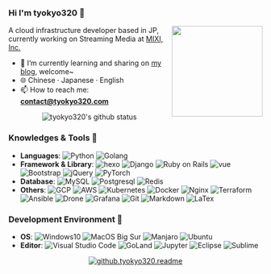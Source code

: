 
### Hi I'm tyokyo320 👋

<!-- **tyokyo320/tyokyo320** is a ✨ _special_ ✨ repository because its `README.md` (this file) appears on your GitHub profile. -->

<img align="right" width="180px" src="https://blog.tyokyo320.com/about/spyfamily.jpg" />

A cloud infrastructure developer based in JP, currently working on Streaming Media at [MIXI, Inc.](https://mixi.co.jp/en/)

- 🌱 I’m currently learning and sharing on [my blog](https://blog.tyokyo320.com), welcome~
- :globe_with_meridians: Chinese · Japanese · English
- 📫 How to reach me: **contact@tyokyo320.com**

<p align="center"> 
  <img src="https://github-readme-stats.vercel.app/api?username=tyokyo320&show_icons=true&icon_color=CE1D2D&text_color=718096&bg_color=ffffff&hide_title=true" alt="tyokyo320's github status"/>
  <!-- <img src="https://github-readme-stats.vercel.app/api/top-langs/?username=tyokyo320&theme=vue&layout=compact&hide_title=true"> -->
</p>

### Knowledges & Tools 🐾

- **Languages**: ![Python](https://img.shields.io/badge/Python-3572a5?style=popout&logo=python&logoColor=white) ![Golang](https://img.shields.io/badge/-Golang-00add8?style=popout&logo=go&logoColor=white)
- **Framework & Library**: ![hexo](https://img.shields.io/badge/-Hexo-0E83CD.svg?logo=hexo&style=popout&logoColor=white) ![Django](https://img.shields.io/badge/-Django-092E20?style=popout&logo=django) ![Ruby on Rails](https://img.shields.io/badge/-Rails-CC0000.svg?logo=ruby%20on%20rails&style=popout&logoColor=white) ![vue](https://img.shields.io/badge/-Vue.js-4FC08D.svg?logo=vue.js&style=popoutt&logoColor=white) ![Bootstrap](https://img.shields.io/badge/-Bootstrap-563D7C.svg?logo=bootstrap&style=popout&logoColor=white) ![jQuery](https://img.shields.io/badge/-jQuery-0769AD?style=popout&logo=jquery) ![PyTorch](https://img.shields.io/badge/-PyTorch-ee4c2c?style=flat-square&logo=pytorch&logoColor=white)
- **Database**: ![MySQL](https://img.shields.io/badge/-Mysql-4479A1.svg?logo=mysql&style=popout&logoColor=white) ![Postgresql](https://img.shields.io/badge/-Postgresql-336791.svg?logo=postgresql&style=popout&logoColor=white) ![Redis](https://img.shields.io/badge/-Redis-D82C20.svg?logo=redis&style=popout&logoColor=white)
- **Others**: ![GCP](https://img.shields.io/badge/-Google%20cloud-4285F4.svg?logo=google-cloud&style=popout&logoColor=white) ![AWS](https://img.shields.io/badge/-Amazon%20aws-232F3E.svg?logo=amazon-aws&style=popout&logoColor=white) ![Kubernetes](https://img.shields.io/badge/-Kubernetes-326CE5.svg?logo=kubernetes&style=popout&logoColor=white) ![Docker](https://img.shields.io/badge/-Docker-2496ed?style=popout&logo=docker&logoColor=white) ![Nginx](https://img.shields.io/badge/-Nginx-269539.svg?logo=nginx&style=popout&logoColor=white) ![Terraform](https://img.shields.io/badge/-Terraform-563D7C.svg?logo=Terraform&style=popout) ![Ansible](https://img.shields.io/badge/-Ansible-EE0000.svg?logo=ansible&style=popout) ![Drone](https://img.shields.io/badge/-Drone-212121.svg?logo=drone&style=popout) ![Grafana](https://img.shields.io/badge/-Grafana-F46800.svg?logo=grafana&style=popout&logoColor=white) ![Git](https://img.shields.io/badge/-Git-f05032?style=popout&logo=git&logoColor=white) ![Markdown](https://img.shields.io/badge/-Markdown-000000.svg?logo=markdown&style=popout&logoColor=white) ![LaTex](https://img.shields.io/badge/-LaTeX-008080.svg?logo=LaTeX&style=popout&logoColor=white)

### Development Environment 🍻

- **OS**: ![Windows10](https://img.shields.io/badge/Windows-0078D6?style=popout&logo=windows&logoColor=white) ![MacOS Big Sur](https://img.shields.io/badge/macOS-e03a3a?style=popout&logo=apple&logoColor=white) ![Manjaro](https://img.shields.io/badge/-Manjaro-35BF5C.svg?logo=manjaro&style=popout&logoColor=white) ![Ubuntu](https://img.shields.io/badge/-Ubuntu-E95420.svg?logo=ubuntu&style=popout&logoColor=white)
- **Editor**: ![Visual Studio Code](https://img.shields.io/badge/-Visual%20Studio%20Code-007ACC.svg?logo=visualstudiocode&style=popout&logoColor=white) ![GoLand](https://img.shields.io/badge/-GoLand-000000.svg?logo=goland&style=popout&logoColor=white) ![Jupyter](https://img.shields.io/badge/-Jupyter-F37626.svg?logo=jupyter&style=popout&logoColor=white) ![Eclipse](https://img.shields.io/badge/-Eclipseide-2C2255.svg?logo=eclipseide&style=popout&logoColor=white) ![Sublime](https://img.shields.io/badge/-Sublime%20Text-ff9800?style=popout&logo=sublimetext&logoColor=white)

<p align="center">
  <a href="https://count.getloli.com/">
    <img src="https://count.getloli.com/get/@tyokyo320?theme=rule34" alt="github.tyokyo320.readme">
  </a>
</p>

<!--
- 🔭 I’m currently working on ...
- 👯 I’m looking to collaborate on ...
- 🤔 I’m looking for help with ...
- 💬 Ask me about ...
- 😄 Pronouns: ...
- ⚡ Fun fact: ...
-->



<!-- ![AWS](https://img.shields.io/badge/-Amazon%20aws-232F3E.svg?logo=amazon-aws&style=popout&logoColor=white) -->
